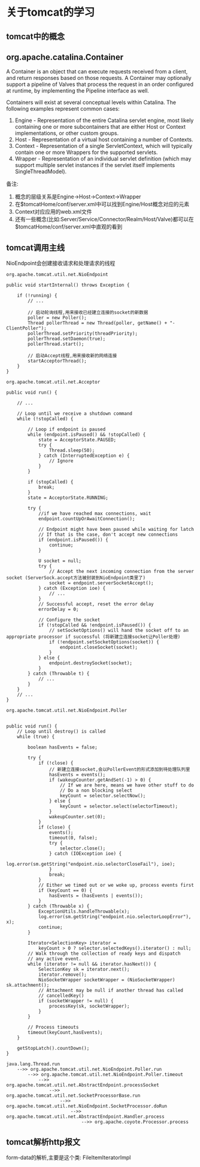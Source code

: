 # 关于tomcat的学习

## tomcat中的概念

## org.apache.catalina.Container

A Container is an object that can execute requests received from a client, and return responses based on those requests.
A Container may optionally support a pipeline of Valves that process the request in an order configured at runtime, by implementing the Pipeline interface as well.

Containers will exist at several conceptual levels within Catalina. The following examples represent common cases:
1. Engine - Representation of the entire Catalina servlet engine, most likely containing one or more subcontainers that are either Host or Context implementations, or other custom groups.
2. Host - Representation of a virtual host containing a number of Contexts.
3. Context - Representation of a single ServletContext, which will typically contain one or more Wrappers for the supported servlets.
4. Wrapper - Representation of an individual servlet definition (which may support multiple servlet instances if the servlet itself implements SingleThreadModel).

备注:
1. 概念的层级关系是Engine->Host->Context->Wrapper
2. 在$tomcatHome/conf/server.xml中可以找到Engine/Host概念对应的元素
3. Context对应应用的web.xml文件
4. 还有一些概念(比如:Server/Service/Connector/Realm/Host/Valve)都可以在$tomcatHome/conf/server.xml中直观的看到



## tomcat调用主线

NioEndpoint会创建接收请求和处理请求的线程

```text
org.apache.tomcat.util.net.NioEndpoint

public void startInternal() throws Exception {

    if (!running) {
        // ...

        // 启动轮询线程,用来接收已经建立连接的socket的新数据
        poller = new Poller();
        Thread pollerThread = new Thread(poller, getName() + "-ClientPoller");
        pollerThread.setPriority(threadPriority);
        pollerThread.setDaemon(true);
        pollerThread.start();
        
        // 启动Accept线程,用来接收新的网络连接
        startAcceptorThread();
    }
}
```

```text
org.apache.tomcat.util.net.Acceptor

public void run() {

    // ...

    // Loop until we receive a shutdown command
    while (!stopCalled) {

        // Loop if endpoint is paused
        while (endpoint.isPaused() && !stopCalled) {
            state = AcceptorState.PAUSED;
            try {
                Thread.sleep(50);
            } catch (InterruptedException e) {
                // Ignore
            }
        }

        if (stopCalled) {
            break;
        }
        state = AcceptorState.RUNNING;

        try {
            //if we have reached max connections, wait
            endpoint.countUpOrAwaitConnection();

            // Endpoint might have been paused while waiting for latch
            // If that is the case, don't accept new connections
            if (endpoint.isPaused()) {
                continue;
            }

            U socket = null;
            try {
                // Accept the next incoming connection from the server socket (ServerSock.accept方法被封装到NioEndpoint类里了)
                socket = endpoint.serverSocketAccept();
            } catch (Exception ioe) {
                // ...
            }
            // Successful accept, reset the error delay
            errorDelay = 0;

            // Configure the socket
            if (!stopCalled && !endpoint.isPaused()) {
                // setSocketOptions() will hand the socket off to an appropriate processor if successful (将新建立连接socket让Poller处理)
                if (!endpoint.setSocketOptions(socket)) {
                    endpoint.closeSocket(socket);
                }
            } else {
                endpoint.destroySocket(socket);
            }
        } catch (Throwable t) {
            // ...
        }
    }
    // ...
}
```

```text
org.apache.tomcat.util.net.NioEndpoint.Poller


public void run() {
    // Loop until destroy() is called
    while (true) {

        boolean hasEvents = false;

        try {
            if (!close) {
                // 新建立连接socket,会以PollerEvent的形式添加到待处理队列里
                hasEvents = events();
                if (wakeupCounter.getAndSet(-1) > 0) {
                    // If we are here, means we have other stuff to do
                    // Do a non blocking select
                    keyCount = selector.selectNow();
                } else {
                    keyCount = selector.select(selectorTimeout);
                }
                wakeupCounter.set(0);
            }
            if (close) {
                events();
                timeout(0, false);
                try {
                    selector.close();
                } catch (IOException ioe) {
                    log.error(sm.getString("endpoint.nio.selectorCloseFail"), ioe);
                }
                break;
            }
            // Either we timed out or we woke up, process events first
            if (keyCount == 0) {
                hasEvents = (hasEvents | events());
            }
        } catch (Throwable x) {
            ExceptionUtils.handleThrowable(x);
            log.error(sm.getString("endpoint.nio.selectorLoopError"), x);
            continue;
        }

        Iterator<SelectionKey> iterator =
            keyCount > 0 ? selector.selectedKeys().iterator() : null;
        // Walk through the collection of ready keys and dispatch
        // any active event.
        while (iterator != null && iterator.hasNext()) {
            SelectionKey sk = iterator.next();
            iterator.remove();
            NioSocketWrapper socketWrapper = (NioSocketWrapper) sk.attachment();
            // Attachment may be null if another thread has called
            // cancelledKey()
            if (socketWrapper != null) {
                processKey(sk, socketWrapper);
            }
        }

        // Process timeouts
        timeout(keyCount,hasEvents);
    }

    getStopLatch().countDown();
}
```

```text
java.lang.Thread.run
    -->> org.apache.tomcat.util.net.NioEndpoint.Poller.run
        -->> org.apache.tomcat.util.net.NioEndpoint.Poller.timeout
            -->> org.apache.tomcat.util.net.AbstractEndpoint.processSocket
                -->> org.apache.tomcat.util.net.SocketProcessorBase.run
                    -->> org.apache.tomcat.util.net.NioEndpoint.SocketProcessor.doRun
                        -->> org.apache.tomcat.util.net.AbstractEndpoint.Handler.process
                            -->> org.apache.coyote.Processor.process
```


## tomcat解析http报文

form-data的解析,主要是这个类: FileItemIteratorImpl